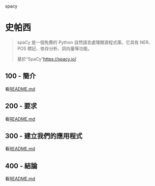 spacy

# 史帕西

> spaCy 是一個免費的 Python 自然語言處理開源程式庫。它具有 NER、POS 標記、依存分析、詞向量等功能。
>
> 基於“SpaCy”<https://spacy.io/>

## 100 - 簡介

看[README.md](./100/README.md)

## 200 - 要求

看[README.md](./200/README.md)

## 300 - 建立我們的應用程式

看[README.md](./300/README.md)

## 400 - 結論

看[README.md](./400/README.md)
